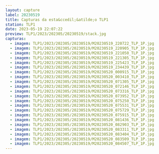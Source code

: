 ```yaml
---
layout: capture
label: 20230519
title: Capturas da esta&ccedil;&atilde;o TLP1
station: TLP1
date: 2023-05-19 22:07:22
preview: TLP1/2023/202305/20230519/stack.jpg
capturas:
  - imagem: TLP1/2023/202305/20230519/M20230519_220722_TLP_1P.jpg
  - imagem: TLP1/2023/202305/20230519/M20230519_220905_TLP_1P.jpg
  - imagem: TLP1/2023/202305/20230519/M20230519_221050_TLP_1P.jpg
  - imagem: TLP1/2023/202305/20230519/M20230519_221305_TLP_1P.jpg
  - imagem: TLP1/2023/202305/20230519/M20230519_225423_TLP_1P.jpg
  - imagem: TLP1/2023/202305/20230519/M20230519_234439_TLP_1P.jpg
  - imagem: TLP1/2023/202305/20230519/M20230520_000915_TLP_1P.jpg
  - imagem: TLP1/2023/202305/20230519/M20230520_003410_TLP_1P.jpg
  - imagem: TLP1/2023/202305/20230519/M20230520_071305_TLP_1P.jpg
  - imagem: TLP1/2023/202305/20230519/M20230520_072146_TLP_1P.jpg
  - imagem: TLP1/2023/202305/20230519/M20230520_073316_TLP_1P.jpg
  - imagem: TLP1/2023/202305/20230519/M20230520_073952_TLP_1P.jpg
  - imagem: TLP1/2023/202305/20230519/M20230520_075250_TLP_1P.jpg
  - imagem: TLP1/2023/202305/20230519/M20230520_075531_TLP_1P.jpg
  - imagem: TLP1/2023/202305/20230519/M20230520_075729_TLP_1P.jpg
  - imagem: TLP1/2023/202305/20230519/M20230520_075915_TLP_1P.jpg
  - imagem: TLP1/2023/202305/20230519/M20230520_081436_TLP_1P.jpg
  - imagem: TLP1/2023/202305/20230519/M20230520_082903_TLP_1P.jpg
  - imagem: TLP1/2023/202305/20230519/M20230520_083311_TLP_1P.jpg
  - imagem: TLP1/2023/202305/20230519/M20230520_083404_TLP_1P.jpg
  - imagem: TLP1/2023/202305/20230519/M20230520_083509_TLP_1P.jpg
  - imagem: TLP1/2023/202305/20230519/M20230520_084507_TLP_1P.jpg
---
```

